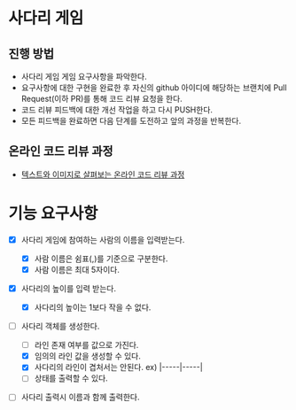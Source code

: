 # 사다리 게임
## 진행 방법
* 사다리 게임 게임 요구사항을 파악한다.
* 요구사항에 대한 구현을 완료한 후 자신의 github 아이디에 해당하는 브랜치에 Pull Request(이하 PR)를 통해 코드 리뷰 요청을 한다.
* 코드 리뷰 피드백에 대한 개선 작업을 하고 다시 PUSH한다.
* 모든 피드백을 완료하면 다음 단계를 도전하고 앞의 과정을 반복한다.

## 온라인 코드 리뷰 과정
* [텍스트와 이미지로 살펴보는 온라인 코드 리뷰 과정](https://github.com/nextstep-step/nextstep-docs/tree/master/codereview)


# 기능 요구사항
- [x] 사다리 게임에 참여하는 사람의 이름을 입력받는다.  
  - [x] 사람 이름은 쉼표(,)를 기준으로 구분한다.
  - [x] 사람 이름은 최대 5자이다. 
- [x] 사다리의 높이를 입력 받는다.
  - [x] 사다리의 높이는 1보다 작을 수 없다.
- [ ] 사다리 객체를 생성한다.
  - [ ] 라인 존재 여부를 값으로 가진다.
  - [x] 임의의 라인 값을 생성할 수 있다.
  - [x] 사다리의 라인이 겹처서는 안된다. ex) |-----|-----|
  - [ ] 상태를 출력할 수 있다.
- [ ] 사다리 출력시 이름과 함께 출력한다.


